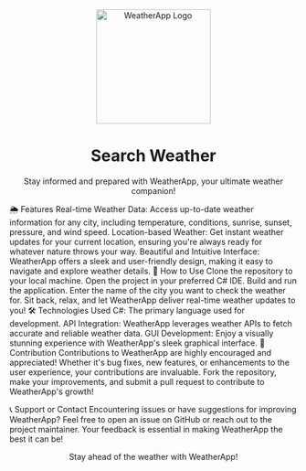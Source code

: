 <div align="center">
  <img src="https://cdn-icons-png.flaticon.com/512/4052/4052984.png" alt="WeatherApp Logo" width="200px">
</div>
<h1 align="center">Search Weather</h1>
<p align="center">Stay informed and prepared with WeatherApp, your ultimate weather companion!</p>
🌦️ Features
Real-time Weather Data: Access up-to-date weather information for any city, including temperature, conditions, sunrise, sunset, pressure, and wind speed.
Location-based Weather: Get instant weather updates for your current location, ensuring you're always ready for whatever nature throws your way.
Beautiful and Intuitive Interface: WeatherApp offers a sleek and user-friendly design, making it easy to navigate and explore weather details.
🚀 How to Use
Clone the repository to your local machine.
Open the project in your preferred C# IDE.
Build and run the application.
Enter the name of the city you want to check the weather for.
Sit back, relax, and let WeatherApp deliver real-time weather updates to you!
🛠️ Technologies Used
C#: The primary language used for development.
API Integration: WeatherApp leverages weather APIs to fetch accurate and reliable weather data.
GUI Development: Enjoy a visually stunning experience with WeatherApp's sleek graphical interface.
🎉 Contribution
Contributions to WeatherApp are highly encouraged and appreciated! Whether it's bug fixes, new features, or enhancements to the user experience, your contributions are invaluable. Fork the repository, make your improvements, and submit a pull request to contribute to WeatherApp's growth!

📞 Support or Contact
Encountering issues or have suggestions for improving WeatherApp? Feel free to open an issue on GitHub or reach out to the project maintainer. Your feedback is essential in making WeatherApp the best it can be!

<div align="center">
  <p>Stay ahead of the weather with WeatherApp!</p>
</div>
